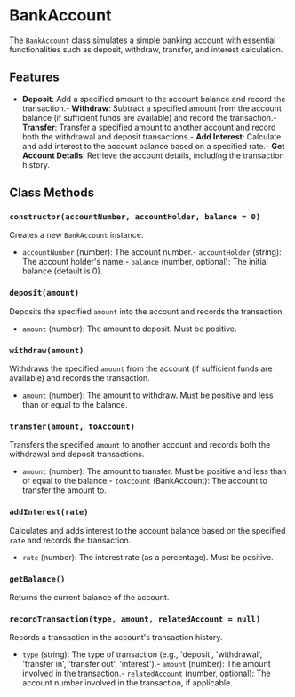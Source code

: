 # BankAccount 
The `BankAccount` class simulates a simple banking account with essential functionalities such as deposit, withdraw, transfer, and interest calculation.
## Features
- **Deposit**: Add a specified amount to the account balance and record the transaction.- **Withdraw**: Subtract a specified amount from the account balance (if sufficient funds are available) and record the transaction.- **Transfer**: Transfer a specified amount to another account and record both the withdrawal and deposit transactions.- **Add Interest**: Calculate and add interest to the account balance based on a specified rate.- **Get Account Details**: Retrieve the account details, including the transaction history.
## Class Methods
### `constructor(accountNumber, accountHolder, balance = 0)`
Creates a new `BankAccount` instance.
- `accountNumber` (number): The account number.- `accountHolder` (string): The account holder's name.- `balance` (number, optional): The initial balance (default is 0).
### `deposit(amount)`
Deposits the specified `amount` into the account and records the transaction.
- `amount` (number): The amount to deposit. Must be positive.
### `withdraw(amount)`
Withdraws the specified `amount` from the account (if sufficient funds are available) and records the transaction.
- `amount` (number): The amount to withdraw. Must be positive and less than or equal to the balance.
### `transfer(amount, toAccount)`
Transfers the specified `amount` to another account and records both the withdrawal and deposit transactions.
- `amount` (number): The amount to transfer. Must be positive and less than or equal to the balance.- `toAccount` (BankAccount): The account to transfer the amount to.
### `addInterest(rate)`
Calculates and adds interest to the account balance based on the specified `rate` and records the transaction.
- `rate` (number): The interest rate (as a percentage). Must be positive.
### `getBalance()`
Returns the current balance of the account.
### `recordTransaction(type, amount, relatedAccount = null)`
Records a transaction in the account's transaction history.
- `type` (string): The type of transaction (e.g., 'deposit', 'withdrawal', 'transfer in', 'transfer out', 'interest').- `amount` (number): The amount involved in the transaction.- `relatedAccount` (number, optional): The account number involved in the transaction, if applicable.
